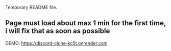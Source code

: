 Temporary README file.
## Page must load about max 1 min for the first time, i will fix that as soon as possible
DEMO: https://discord-clone-kc5t.onrender.com
